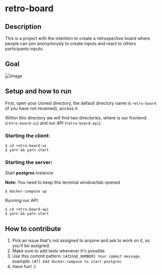 # retro-board

## Description

This is a project with the intention to create a retrospective board where people can join anonymously to create inputs and react to others participants inputs.

## Goal

![image](https://user-images.githubusercontent.com/8400059/95148347-7026b200-0759-11eb-83b1-17ccaa0545e3.png)

## Setup and how to run

First, open your cloned directory, the default directory name is `retro-board` (if you have not renamed), access it.

Within this directory we will find two directories, where is our frontend (`retro-board-ui`) and our API (`retro-board-api`).

### Starting the client:

```shell
$ cd retro-board-ui
$ yarn && yarn start
```

### Starting the server:

Start **postgres** instance:

**Note:** You need to keep this terminal window/tab opened

```shell
$ docker-compose up 
```
Running our API:

```shell
$ cd retro-board-api
$ yarn && yarn start
```

## How to contribute

1. Pick an issue that's not assigned to anyone and ask to work on it, so you'll be assigned.
2. Make sure to add tests whenever it's possible.
3. Use this commit pattern: `[#ISSUE_NUMBER] Your commit message`, example: `[#7] Add docker-compose to start postgres`
4. Have fun! :)
